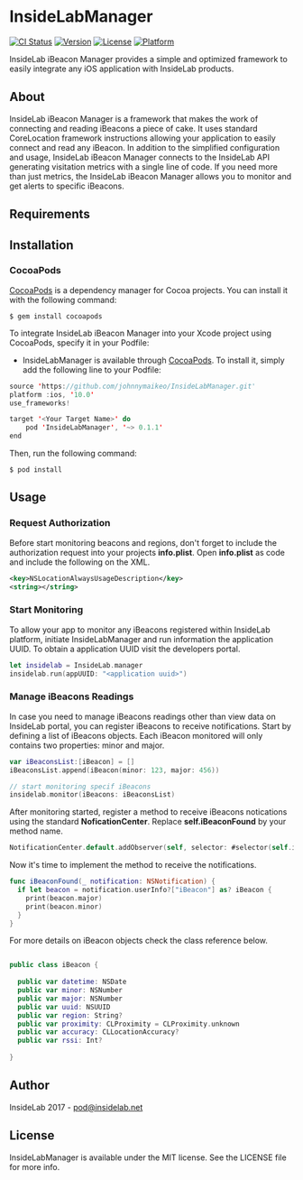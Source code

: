 # InsideLabManager

[![CI Status](http://img.shields.io/travis/InsideLab/InsideLabManager.svg?style=flat)](https://travis-ci.org/InsideLab/InsideLabManager)
[![Version](https://img.shields.io/cocoapods/v/InsideLabManager.svg?style=flat)](http://cocoapods.org/pods/InsideLabManager)
[![License](https://img.shields.io/cocoapods/l/InsideLabManager.svg?style=flat)](http://cocoapods.org/pods/InsideLabManager)
[![Platform](https://img.shields.io/cocoapods/p/InsideLabManager.svg?style=flat)](http://cocoapods.org/pods/InsideLabManager)

InsideLab iBeacon Manager provides a simple and optimized framework to easily integrate any iOS application with InsideLab products.

## About

InsideLab iBeacon Manager is a framework that makes the work of connecting and reading iBeacons a piece of cake. It uses standard CoreLocation framework instructions allowing your application to easily connect and read any iBeacon. In addition to the simplified configuration and usage, InsideLab iBeacon Manager connects to the InsideLab API generating visitation metrics with a single line of code. If you need more than just metrics, the InsideLab iBeacon Manager allows you to monitor and get alerts to specific iBeacons.

## Requirements

## Installation

### CocoaPods

[CocoaPods](http://cocoapods.org/) is a dependency manager for Cocoa projects. You can install it with the following command:

```
$ gem install cocoapods
```

To integrate InsideLab iBeacon Manager into your Xcode project using CocoaPods, specify it in your Podfile:

- InsideLabManager is available through [CocoaPods](http://cocoapods.org). To install
it, simply add the following line to your Podfile:

```swift
source 'https://github.com/johnnymaikeo/InsideLabManager.git'
platform :ios, '10.0'
use_frameworks!

target '<Your Target Name>' do
    pod 'InsideLabManager', '~> 0.1.1'
end
```

Then, run the following command:

```
$ pod install
```

## Usage

### Request Authorization

Before start monitoring beacons and regions, don't forget to include the authorization request into your projects **info.plist**. Open **info.plist** as code and include the following on the XML.

```xml
<key>NSLocationAlwaysUsageDescription</key>
<string></string>
```
### Start Monitoring

To allow your app to monitor any iBeacons registered within InsideLab platform, initiate InsideLabManager and run information the application UUID. To obtain a application UUID visit the developers portal.

```swift
let insidelab = InsideLab.manager
insidelab.run(appUUID: "<application uuid>")
```

###  Manage iBeacons Readings

In case you need to manage iBeacons readings other than view data on InsideLab portal, you can register iBeacons to receive notifications. Start by defining a list of iBeacons objects. Each iBeacon monitored will only contains two properties: minor and major.

```swift
var iBeaconsList:[iBeacon] = []
iBeaconsList.append(iBeacon(minor: 123, major: 456))

// start monitoring specif iBeacons
insidelab.monitor(iBeacons: iBeaconsList)
```

After monitoring started, register a method to receive iBeacons notications using the standard **NoficationCenter**. Replace **self.iBeaconFound** by your method name.

```swift
NotificationCenter.default.addObserver(self, selector: #selector(self.iBeaconFound(_:)), name: insidelab.iBeaconFoundNotification, object: nil)
```

Now it's time to implement the method to receive the notifications.

```swift
func iBeaconFound(_ notification: NSNotification) {        
  if let beacon = notification.userInfo?["iBeacon"] as? iBeacon {
    print(beacon.major)
    print(beacon.minor)
  }
}
```

For more details on iBeacon objects check the class reference below.

```swift

public class iBeacon {
    
  public var datetime: NSDate
  public var minor: NSNumber
  public var major: NSNumber
  public var uuid: NSUUID
  public var region: String?
  public var proximity: CLProximity = CLProximity.unknown
  public var accuracy: CLLocationAccuracy?
  public var rssi: Int?
    
}

```

## Author

InsideLab 2017 - 
pod@insidelab.net

## License

InsideLabManager is available under the MIT license. See the LICENSE file for more info.
